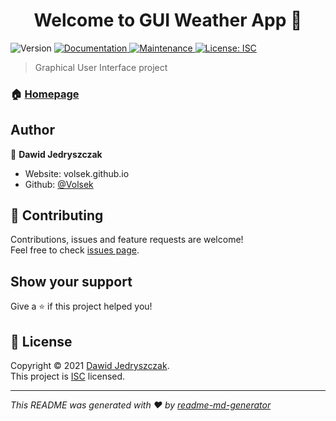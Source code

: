 <h1 align="center">Welcome to GUI Weather App 👋</h1>
<p>
  <img alt="Version" src="https://img.shields.io/badge/version-0.1.0-blue.svg?cacheSeconds=2592000" />
  <a href="https://github.com/Volsek/Gui-weather-app#readme" target="_blank">
    <img alt="Documentation" src="https://img.shields.io/badge/documentation-yes-brightgreen.svg" />
  </a>
  <a href="https://github.com/Volsek/Gui-weather-app/graphs/commit-activity" target="_blank">
    <img alt="Maintenance" src="https://img.shields.io/badge/Maintained%3F-yes-green.svg" />
  </a>
  <a href="https://github.com/Volsek/Gui-weather-app/blob/master/LICENSE" target="_blank">
    <img alt="License: ISC" src="https://img.shields.io/github/license/Volsek/GUI Weather App" />
  </a>
</p>

> Graphical User Interface project

### 🏠 [Homepage](https://github.com/Volsek/Gui-weather-app#readme)

## Author

👤 **Dawid Jedryszczak**

* Website: volsek.github.io
* Github: [@Volsek](https://github.com/Volsek)

## 🤝 Contributing

Contributions, issues and feature requests are welcome!<br />Feel free to check [issues page](https://github.com/Volsek/Gui-weather-app/issues). 

## Show your support

Give a ⭐️ if this project helped you!

## 📝 License

Copyright © 2021 [Dawid Jedryszczak](https://github.com/Volsek).<br />
This project is [ISC](https://github.com/Volsek/Gui-weather-app/blob/master/LICENSE) licensed.

***
_This README was generated with ❤️ by [readme-md-generator](https://github.com/kefranabg/readme-md-generator)_
